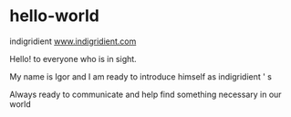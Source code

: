 # hello-world

indigridient
www.indigridient.com

Hello! to everyone who is in sight.

My name is Igor and I am ready to introduce himself as indigridient ' s

Always ready to communicate and help find something necessary in our world

